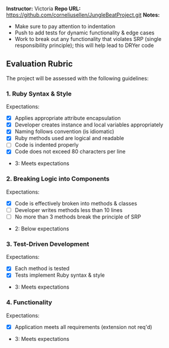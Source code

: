 **Instructor:** Victoria
**Repo URL:** https://github.com/corneliusellen/JungleBeatProject.git
**Notes:** 

* Make sure to pay attention to indentation
* Push to add tests for dynamic functionality & edge cases
* Work to break out any functionality that violates SRP (single responsibility principle); this will help lead to DRYer code

## Evaluation Rubric

The project will be assessed with the following guidelines:

### 1. Ruby Syntax & Style

Expectations: 

- [x] Applies appropriate attribute encapsulation  
- [x] Developer creates instance and local variables appropriately
- [x] Naming follows convention (is idiomatic)
- [x] Ruby methods used are logical and readable
- [ ] Code is indented properly
- [x] Code does not exceed 80 characters per line  

* 3: Meets expectations

### 2. Breaking Logic into Components

Expectations: 

- [x] Code is effectively broken into methods & classes 
- [ ] Developer writes methods less than 10 lines 
- [ ] No more than 3 methods break the principle of SRP 

* 2: Below expectations

### 3. Test-Driven Development

Expectations: 

- [x] Each method is tested  
- [x] Tests implement Ruby syntax & style   

* 3: Meets expectations

### 4. Functionality

Expectations: 

- [x] Application meets all requirements (extension not req'd)

* 3: Meets expectations
